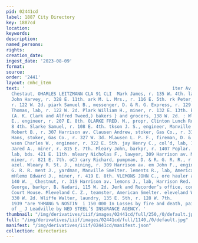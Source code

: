 ```yaml
---
pid: 02441cd
label: 1887 City Directory
key: 1887cd
location: 
keywords: 
description: 
named_persons: 
rights: 
creation_date: 
ingest_date: '2023-08-09'
format: 
source: 
order: '2441'
layout: cmhc_item
text: '                                                        iter Av, core Him and
  Chestaut, OHARLES LEITZMANN CLA 91 CLI  Mark James, r. 135 W. 4th. lark John, warehouseman,
  John Harvey, r. 328 E. 11th. ark M. L. Mrs., r. 116 E. 5th. rk Peter, furnaceman,
  r. 122 W. 2d. piark Samuel B., messenger, D. & R. G. Express, r. 129 E. ; 9th. lark
  Thomas, lab, r. 122 W. 2d. Plark William H., miner, r. 132 E. 13th. ELARK & TWEED,
  (A. K. Clark and Alfred Tweed,) bakers } and grocers, 138 W. 2d. : Wlarke Frank
  E., engineer, r. 207 E. 8th. OLARKE FRED. M., propr, Clinton Lunch Room, 108 E.
  8 4th. Slarke Samuel, r. 108 E. 4th. tkson J. S., engineer, Manville Smelter. Harkson
  Robert B., r. 307 Harrison av. Clausen Andrew, stoker, Gas Co., r. 311 W. Elm. Rlausen
  Hans, stoker, Gas Co., r. 327 W. 3d. Mlausen L. P. F., fireman, D. & R. G. R. R.
  wson Charles W., engineer, r. 322 E. 5th. jay Henry C., col’d, lab, 112 E. 3d. y
  Jared A., miner, r. 815 E. 7th. Mleary John, barkpr, r. 1407 Poplar. leary Michael,
  lab, bds. 421 E. 11th. mleary Nicholas F., lawyer, 309 Harrison av. Mleary Patrick,
  miner, r. 821 E. 7th. oC) cary Richard, pumpman, D. & R. G. R. R., r. north end
  azel. Wleary R. St. J., mining, r. 309 Harrison av. em John F., engineer, D. & R.
  G. R. R. ment J., yardman, Manville Smelter. lements R., lab, American Smelter.
  mHlemo Edward J., miner, r. 419 E. 8th. VLEMONS JOHN C., ore hauler and contractor,
  140 W. _ Chestnut, r. 319 Harrison av. lemons J., lab, Harrison Red. Wks. lericy
  George, barkpr, B. Nadari, 115 W. 2d. Jerk and Recorder’s office, county, room 4,
  Court House. Mleveland C. Z., teamster, American Smelter. eleveland William, r.
  330 W. 2d. Wliffe Walter, laundry, 135 E. 5th, r. 128 W. 7th.                                      SIVIW
  1939 "are YHMANG % NOSTIN  i 150 000 In Losses by fire and death, paid to the Citizens
  of _ J Leadville by NED STEEL’S INSURANCE AGENCY. '
thumbnail: "/img/derivatives/iiif/images/02441cd/full/250,/0/default.jpg"
full: "/img/derivatives/iiif/images/02441cd/full/1140,/0/default.jpg"
manifest: "/img/derivatives/iiif/02441cd/manifest.json"
collection: directories
---
```

